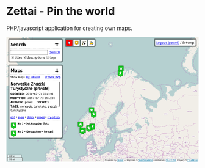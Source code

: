 Zettai - Pin the world
======

PHP/javascript application for creating own maps.

![screenshot](screenshot.png)
